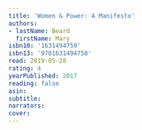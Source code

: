 ```yaml
---
title: 'Women & Power: A Manifesto'
authors:
- lastName: Beard
  firstName: Mary
isbn10: '1631494759'
isbn13: '9781631494758'
read: 2019-05-28
rating: 4
yearPublished: 2017
reading: false
asin:
subtitle:
narrators:
cover:
---
```

